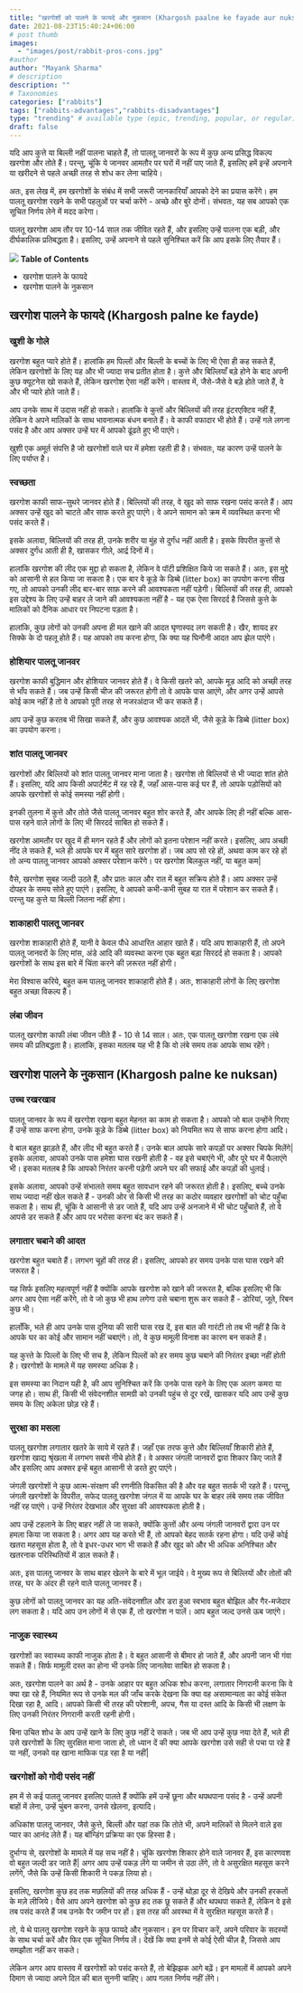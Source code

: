 ```yaml
---
title: "खरगोशों को पालने के फायदे और नुकसान (Khargosh paalne ke fayade aur nuksan)"
date: 2021-08-23T15:40:24+06:00
# post thumb
images:
  - "images/post/rabbit-pros-cons.jpg"
#author
author: "Mayank Sharma"
# description
description: ""
# Taxonomies
categories: ["rabbits"]
tags: ["rabbits-advantages","rabbits-disadvantages"]
type: "trending" # available type (epic, trending, popular, or regular)
draft: false
---
```


यदि आप कुत्ते या बिल्ली नहीं पालना चाहते हैं, तो पालतू जानवरों के रूप में कुछ अन्य प्रसिद्ध विकल्प खरगोश और तोते हैं। परन्तु, चूंकि ये जानवर आमतौर पर घरों में नहीं पाए जाते हैं, इसलिए हमें इन्हें अपनाने या खरीदने से पहले अच्छी तरह से शोध कर लेना चाहिये।

अतः, इस लेख में, हम खरगोशों के संबंध में सभी जरूरी जानकारियाँ आपको देने का प्रयास करेंगे। हम पालतू खरगोश रखने के सभी पहलुओं पर चर्चा करेंगे - अच्छे और बुरे दोनों। संभवतः, यह सब आपको एक सूचित निर्णय लेने में मदद करेगा।

पालतू खरगोश आम तौर पर 10-14 साल तक जीवित रहते हैं, और इसलिए उन्हें पालना एक बड़ी, और दीर्घकालिक प्रतिबद्धता है। इसलिए, उन्हें अपनाने से पहले सुनिश्चित करें कि आप इसके लिए तैयार हैं।

<div class="toc-mak">
<img src="../../../images/pencil.png">
<b>Table of Contents</b>
<ul>
<li>खरगोश पालने के फायदे</li>
<li>खरगोश पालने के नुकसान</li>
</ul>
</div>

## खरगोश पालने के फायदे (Khargosh palne ke fayde)

### खुशी के गोले 

खरगोश बहुत प्यारे होते हैं। हालांकि हम पिल्लों और बिल्ली के बच्चों के लिए भी ऐसा ही कह सकते हैं, लेकिन खरगोशों के लिए यह और भी ज्यादा सच प्रतीत होता है। कुत्ते और बिल्लियाँ बड़े होने के बाद अपनी कुछ क्यूटनेस खो सकते हैं, लेकिन खरगोश ऐसा नहीं करेंगे। वास्तव में, जैसे-जैसे वे बड़े होते जाते हैं, वे और भी प्यारे होते जाते हैं।

आप उनके साथ में उदास नहीं हो सकते। हालांकि वे कुत्तों और बिल्लियों की तरह इंटरएक्टिव नहीं हैं, लेकिन वे अपने मालिकों के साथ भावनात्मक बंधन बनाते हैं। वे काफी वफादार भी होते हैं। उन्हें गले लगना पसंद है और आप अक्सर उन्हें घर में आपको ढूंढते हुए भी पाएंगे।

खुशी एक अमूर्त संपत्ति है जो खरगोशों वाले घर में हमेशा रहती ही है। संभवतः, यह कारण उन्हें पालने के लिए पर्याप्त है।

### स्वच्छता

खरगोश काफी साफ-सुथरे जानवर होते हैं। बिल्लियों की तरह, वे खुद को साफ रखना पसंद करते हैं। आप अक्सर उन्हें खुद को चाटते और साफ करते हुए पाएंगे। वे अपने सामान को क्रम में व्यवस्थित करना भी पसंद करते हैं। 

इसके अलावा, बिल्लियों की तरह ही, उनके शरीर या मुंह से दुर्गंध नहीं आती है। इसके विपरीत कुत्तों से अक्सर दुर्गंध आती ही है, खासकर गीले, आर्द्र दिनों में।

हालांकि खरगोश की लीद एक मुद्दा हो सकता है, लेकिन वे पॉटी प्रशिक्षित किये जा सकते हैं। अतः, इस मुद्दे को आसानी से हल किया जा सकता है। एक बार वे कूड़े के डिब्बे (litter box) का उपयोग करना सीख गए, तो आपको उनकी लीद बार-बार साफ़ करने की आवश्यकता नहीं पड़ेगी। बिल्लियों की तरह ही, आपको इस उद्देश्य के लिए उन्हें बाहर ले जाने की आवश्यकता नहीं है - यह एक ऐसा सिरदर्द है जिससे कुत्ते के मालिकों को दैनिक आधार पर निपटना पड़ता है।

हालांकि, कुछ लोगों को उनकी अपना ही मल खाने की आदत घृणास्पद लग सकती है। खैर, शायद हर सिक्के के दो पहलू होते हैं। यह आपको तय करना होगा, कि क्या यह घिनौनी आदत आप झेल पाएंगे।

### होशियार पालतू जानवर

खरगोश काफी बुद्धिमान और होशियार जानवर होते हैं। वे किसी खतरे को, आपके मूड आदि को अच्छी तरह से भाँप सकते हैं। जब उन्हें किसी चीज की जरूरत होगी तो वे आपके पास आएंगे, और अगर उन्हें आपसे कोई काम नहीं है तो वे आपको पूरी तरह से नजरअंदाज भी कर सकते हैं।

आप उन्हें कुछ करतब भी सिखा सकते हैं, और कुछ आवश्यक आदतें भी, जैसे कूड़े के डिब्बे (litter box) का उपयोग करना।

### शांत पालतू जानवर

खरगोशों और बिल्लियों को शांत पालतू जानवर माना जाता है। खरगोश तो बिल्लियों से भी ज्यादा शांत होते हैं। इसलिए, यदि आप किसी अपार्टमेंट में रह रहे हैं, जहाँ आस-पास कई घर हैं, तो आपके पड़ोसियों को आपके खरगोशों से कोई समस्या नहीं होगी।

इनकी तुलना में कुत्ते और तोते जैसे पालतू जानवर बहुत शोर करते हैं, और आपके लिए ही नहीं बल्कि आस-पास रहने वाले लोगों के लिए भी सिरदर्द साबित हो सकते हैं।

खरगोश आमतौर पर खुद में ही मगन रहते हैं और लोगों को इतना परेशान नहीं करते। इसलिए, आप अच्छी नींद ले सकते हैं, भले ही आपके घर में बहुत सारे खरगोश हों। जब आप सो रहे हों, अथवा काम कर रहे हों तो अन्य पालतू जानवर आपको अक्सर परेशान करेंगे। पर खरगोश बिलकुल नहीं, या बहुत कम| 

वैसे, खरगोश सुबह जल्दी उठते हैं, और प्रातः काल और रात में बहुत सक्रिय होते हैं। आप अक्सर उन्हें दोपहर के समय सोते हुए पाएंगे। इसलिए, वे आपको कभी-कभी सुबह या रात में परेशान कर सकते हैं। परन्तु यह कुत्ते या बिल्ली जितना नहीं होगा। 

### शाकाहारी पालतू जानवर

खरगोश शाकाहारी होते हैं, यानी वे केवल पौधे आधारित आहार खाते हैं। यदि आप शाकाहारी हैं, तो अपने पालतू जानवरों के लिए मांस, अंडे आदि की व्यवस्था करना एक बहुत बड़ा सिरदर्द हो सकता है। आपको खरगोशों के साथ इस बारे में चिंता करने की ज़रूरत नहीं होगी।

मेरा विश्वास करिये, बहुत कम पालतू जानवर शाकाहारी होते हैं। अतः, शाकाहारी लोगों के लिए खरगोश बहुत अच्छा विकल्प हैं।

### लंबा जीवन

पालतू खरगोश काफी लंबा जीवन जीते हैं - 10 से 14 साल। अतः, एक पालतू खरगोश रखना एक लंबे समय की प्रतिबद्धता है। हालांकि, इसका मतलब यह भी है कि वो लंबे समय तक आपके साथ रहेंगे।


## खरगोश पालने के नुकसान (Khargosh palne ke nuksan)

### उच्च रखरखाव

पालतू जानवर के रूप में खरगोश रखना बहुत मेहनत का काम हो सकता है। आपको जो बाल उन्होंने गिराए हैं उन्हें साफ करना होगा, उनके कूड़े के डिब्बे (litter box) को नियमित रूप से साफ करना होगा आदि। 

वे बाल बहुत झाड़ते हैं, और लीद भी बहुत करते हैं। उनके बाल आपके सारे कपड़ों पर अक्सर चिपके मिलेंगे| इसके अलावा, आपको उनके पास हमेशा घास रखनी होती है - वह इसे चबाएंगे भी, और पूरे घर में फैलाएंगे भी। इसका मतलब है कि आपको निरंतर करनी पड़ेगी अपने घर की सफाई और कपड़ों की धुलाई।

इसके अलावा, आपको उन्हें संभालते समय बहुत सावधान रहने की जरूरत होती है। इसलिए, बच्चे उनके साथ ज्यादा नहीं खेल सकते हैं - उनकी ओर से किसी भी तरह का कठोर व्यवहार खरगोशों को चोट पहुँचा सकता है। साथ ही, चूंकि वे आसानी से डर जाते हैं, यदि आप उन्हें अनजाने में भी चोट पहुँचाते हैं, तो वे आपसे डर सकते हैं और आप पर भरोसा करना बंद कर सकते हैं।

### लगातार चबाने की आदत 

खरगोश बहुत चबाते हैं। लगभग चूहों की तरह ही। इसलिए, आपको हर समय उनके पास घास रखने की जरूरत है।

यह सिर्फ इसलिए महत्वपूर्ण नहीं है क्योंकि आपके खरगोश को खाने की जरूरत है, बल्कि इसलिए भी कि अगर आप ऐसा नहीं करेंगे, तो वे जो कुछ भी हाथ लगेगा उसे चबाना शुरू कर सकते हैं - डोरियां, जूते, रिबन कुछ भी।

हालाँकि, भले ही आप उनके पास दुनिया की सारी घास रख दें, इस बात की गारंटी तो तब भी नहीं है कि वे आपके घर का कोई और सामान नहीं चबाएंगे। तो, वे कुछ मामूली विनाश का कारण बन सकते हैं।

यह कुत्त्ते के पिल्लों के लिए भी सच है, लेकिन पिल्लों को हर समय कुछ चबाने की निरंतर इच्छा नहीं होती है। खरगोशों के मामले में यह समस्या अधिक है।

इस समस्या का निदान यही है, की आप सुनिश्चित करें कि उनके पास रहने के लिए एक अलग कमरा या जगह हो। साथ ही, किसी भी संवेदनशील सामग्री को उनकी पहुंच से दूर रखें, खासकर यदि आप उन्हें कुछ समय के लिए अकेला छोड़ रहे हैं।

### सुरक्षा का मसला

पालतू खरगोश लगातार खतरे के साये में रहते हैं। जहाँ एक तरफ कुत्ते और बिल्लियाँ  शिकारी होते हैं, खरगोश खाद्य श्रृंखला में लगभग सबसे नीचे होते हैं। वे अक्सर जंगली जानवरों द्वारा शिकार किए जाते हैं और इसलिए आप अक्सर इन्हें बहुत आसानी से डरते हुए पाएंगे।

जंगली खरगोशों ने कुछ आत्म-संरक्षण की रणनीति विकसित की है और वह बहुत सतर्क भी रहते हैं। परन्तु, जंगली खरगोशों के विपरीत, सफेद पालतू खरगोश जंगल में या आपके घर के बाहर लंबे समय तक जीवित नहीं रह पाएंगे। उन्हें निरंतर देखभाल और सुरक्षा की आवश्यकता होती है।

आप उन्हें टहलाने के लिए बाहर नहीं ले जा सकते, क्योंकि कुत्तों और अन्य जंगली जानवरों द्वारा उन पर हमला किया जा सकता है। अगर आप यह करते भी हैं, तो आपको बेहद सतर्क रहना होगा। यदि उन्हें कोई खतरा महसूस होता है, तो वे इधर-उधर भाग भी सकते हैं और खुद को और भी अधिक अनिश्चित और खतरनाक परिस्थितियों में डाल सकते हैं।

अतः, इस पालतू जानवर के साथ बाहर खेलने के बारे में भूल जाईये। वे मुख्य रूप से बिल्लियों और तोतों की तरह, घर के अंदर ही रहने वाले पालतू जानवर हैं।

कुछ लोगों को पालतू जानवर का यह अति-संवेदनशील और डरा हुआ स्वभाव बहुत बोझिल और गैर-मजेदार लग सकता है। यदि आप उन लोगों में से एक हैं, तो खरगोश न पालें। आप बहुत जल्द उनसे ऊब जाएंगे।

### नाजुक स्वास्थ्य

खरगोशों का स्वास्थ्य काफी नाजुक होता है। वे बहुत आसानी से बीमार हो जाते हैं, और अपनी जान भी गंवा सकते हैं। सिर्फ मामूली दस्त का होना भी उनके लिए जानलेवा साबित हो सकता है।

अतः, खरगोश पालने का अर्थ है - उनके आहार पर बहुत अधिक शोध करना, लगातार निगरानी करना कि वे क्या खा रहे हैं, नियमित रूप से उनके मल की जाँच करके देखना कि क्या वह असामान्यता का कोई संकेत दिखा रहा है, आदि। आपको किसी भी तरह की परेशानी, अपच, गैस या दस्त आदि के किसी भी लक्षण के लिए उनकी निरंतर निगरानी करती रहनी होगी।

बिना उचित शोध के आप उन्हें खाने के लिए कुछ नहीं दे सकते। जब भी आप उन्हें कुछ नया देते हैं, भले ही उसे खरगोशों के लिए सुरक्षित माना जाता हो, तो ध्यान दें की क्या आपके खरगोश उसे सही से पचा पा रहे हैं या नहीं, उनको वह खाना माफिक पड़ रहा है या नहीं|

### खरगोशों को गोदी पसंद नहीं 

हम में से कई पालतू जानवर इसलिए पालते हैं क्योंकि हमें उन्हें छूना और थपथपाना पसंद है - उन्हें अपनी बाहों में लेना, उन्हें चुंबन करना, उनसे खेलना, इत्यादि। 

अधिकांश पालतू जानवर, जैसे कुत्ते, बिल्ली और यहां तक कि तोते भी, अपने मालिकों से मिलने वाले इस प्यार का आनंद लेते हैं। यह बॉन्डिंग प्रक्रिया का एक हिस्सा है।

दुर्भाग्य से, खरगोशों के मामले में यह सच नहीं है। चूंकि खरगोश शिकार होने वाले जानवर हैं, इस कारणवश वो बहुत जल्दी डर जाते हैं| अगर आप उन्हें पकड़ लेंगे या जमीन से उठा लेंगे, तो वे असुरक्षित महसूस करने लगेंगे, जैसे कि उन्हें किसी शिकारी ने पकड़ लिया हो।

इसलिए, खरगोश कुछ हद तक मछलियों की तरह अधिक हैं - उन्हें थोड़ा दूर से देखिये और उनकी हरकतों के मज़े लीजिये। वैसे आप अपने खरगोश को कुछ हद तक छू सकते हैं और थपथपा सकते हैं, लेकिन वे इसे तब पसंद करते हैं जब उनके पैर जमीन पर हों। इस तरह की अवस्था में वे सुरक्षित महसूस करते हैं।

तो, ये थे पालतू खरगोश रखने के कुछ फायदे और नुकसान। इन पर विचार करें, अपने परिवार के सदस्यों के साथ चर्चा करें और फिर एक सूचित निर्णय लें। देखें कि क्या इनमें से कोई ऐसी चीज़ है, जिससे आप समझौता नहीं कर सकते।

लेकिन अगर आप वास्तव में खरगोशों को पसंद करते हैं, तो बेझिझक आगे बढ़ें। इन मामलों में आपको अपने दिमाग से ज्यादा अपने दिल की बात सुननी चाहिए। आप गलत निर्णय नहीं लेंगे।

